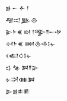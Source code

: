 <div class='block'>
<div class='line'>𒂊 𒀸 𒅆 𒁹</div>
<div class='line'>𒆷𒀊𒆥𒁲</div>
<div class='line'>𒉌𒈨𒌍 𒊭 𒁹𒄊𒈫𒀸𒋩</div>
<div class='line'>𒀴𒈨𒌍 𒇷𒁲𒈾𒋙𒉡</div>
<div class='line'>𒌋𒅗𒄭𒋙𒉡</div>
<div class='line'>𒌓 𒆚 𒀉𒈫𒉌</div>
<div class='line'>𒉡𒋫𒈪𒀉</div>
<div class='line'>𒉌𒂊𒉺𒀾</div>
</div>